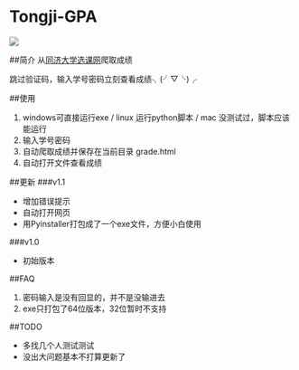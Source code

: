 # Tongji-GPA
![](https://raw.githubusercontent.com/wlh320/Tongji-GPA/master/title.png)

##简介
从[同济大学选课网](http://xuanke.tongji.edu.cn)爬取成绩

跳过验证码，输入学号密码立刻查看成绩╮(╯▽╰)╭

##使用
1. windows可直接运行exe / linux 运行python脚本 / mac 没测试过，脚本应该能运行
2. 输入学号密码
2. 自动爬取成绩并保存在当前目录 grade.html
3. 自动打开文件查看成绩

##更新
###v1.1
- 增加错误提示
- 自动打开网页
- 用Pyinstaller打包成了一个exe文件，方便小白使用

###v1.0 
- 初始版本

##FAQ
1. 密码输入是没有回显的，并不是没输进去
2. exe只打包了64位版本，32位暂时不支持

##TODO
- 多找几个人测试测试
- 没出大问题基本不打算更新了
